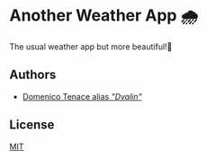 # Another Weather App 🌧

The usual weather app but more beautiful!💫


## Authors

- [Domenico Tenace alias _"Dvalin"_](https://linktr.ee/domenicotenace)


## License

[MIT](https://github.com/DomeT99/easy-kit-vue/blob/master/LICENSE)

